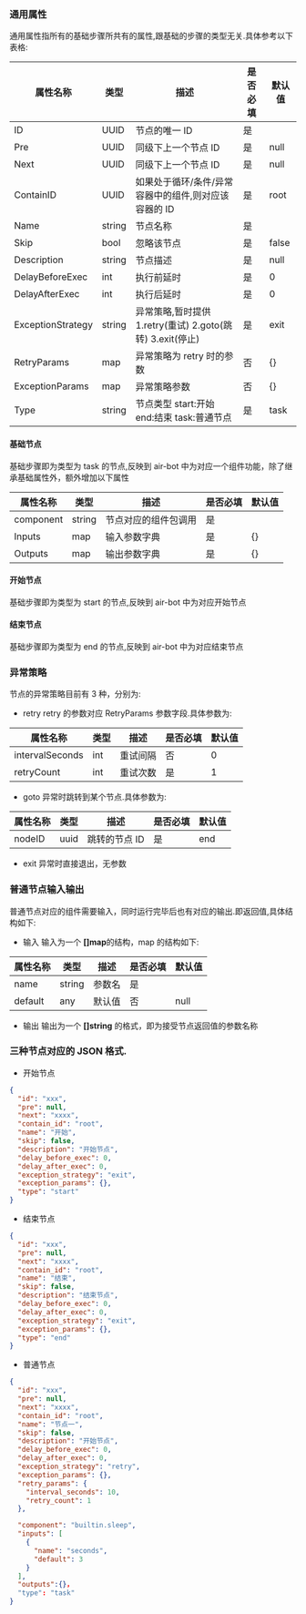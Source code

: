 ### 通用属性

通用属性指所有的基础步骤所共有的属性,跟基础的步骤的类型无关.具体参考以下表格:

| 属性名称          | 类型   | 描述                                                      | 是否必填 | 默认值 |
| ----------------- | ------ | --------------------------------------------------------- | -------- | ------ |
| ID                | UUID   | 节点的唯一 ID                                             | 是       |
| Pre               | UUID   | 同级下上一个节点 ID                                       | 是       | null   |
| Next              | UUID   | 同级下上一个节点 ID                                       | 是       | null   |
| ContainID         | UUID   | 如果处于循环/条件/异常容器中的组件,则对应该容器的 ID      | 是       | root   |
| Name              | string | 节点名称                                                  | 是       |
| Skip              | bool   | 忽略该节点                                                | 是       | false  |
| Description       | string | 节点描述                                                  | 是       | null   |
| DelayBeforeExec   | int    | 执行前延时                                                | 是       | 0      |
| DelayAfterExec    | int    | 执行后延时                                                | 是       | 0      |
| ExceptionStrategy | string | 异常策略,暂时提供 1.retry(重试) 2.goto(跳转) 3.exit(停止) | 是       | exit   |
| RetryParams       | map    | 异常策略为 retry 时的参数                                 | 否       | {}     |
| ExceptionParams   | map    | 异常策略参数                                              | 否       | {}     |
| Type              | string | 节点类型 start:开始 end:结束 task:普通节点                | 是       | task   |

#### 基础节点

基础步骤即为类型为 task 的节点,反映到 air-bot 中为对应一个组件功能，除了继承基础属性外，额外增加以下属性

| 属性名称  | 类型   | 描述                 | 是否必填 | 默认值 |
| --------- | ------ | -------------------- | -------- | ------ |
| component | string | 节点对应的组件包调用 | 是       |
| Inputs    | map    | 输入参数字典         | 是       | {}     |
| Outputs   | map    | 输出参数字典         | 是       | {}     |

#### 开始节点

基础步骤即为类型为 start 的节点,反映到 air-bot 中为对应开始节点

#### 结束节点

基础步骤即为类型为 end 的节点,反映到 air-bot 中为对应结束节点

### 异常策略

节点的异常策略目前有 3 种，分别为:

- retry
  retry 的参数对应 RetryParams 参数字段.具体参数为:

| 属性名称        | 类型 | 描述     | 是否必填 | 默认值 |
| --------------- | ---- | -------- | -------- | ------ |
| intervalSeconds | int  | 重试间隔 | 否       | 0      |
| retryCount      | int  | 重试次数 | 是       | 1      |

- goto
  异常时跳转到某个节点.具体参数为:

| 属性名称 | 类型 | 描述          | 是否必填 | 默认值 |
| -------- | ---- | ------------- | -------- | ------ |
| nodeID   | uuid | 跳转的节点 ID | 是       | end    |

- exit
  异常时直接退出，无参数

### 普通节点输入输出

普通节点对应的组件需要输入，同时运行完毕后也有对应的输出.即返回值,具体结构如下:

- 输入
  输入为一个 **[]map**的结构，map 的结构如下:

| 属性名称 | 类型   | 描述   | 是否必填 | 默认值 |
| -------- | ------ | ------ | -------- | ------ |
| name     | string | 参数名 | 是       |
| default  | any    | 默认值 | 否       | null   |

- 输出
  输出为一个 **[]string** 的格式，即为接受节点返回值的参数名称

### 三种节点对应的 JSON 格式.

- 开始节点

```json
{
  "id": "xxx",
  "pre": null,
  "next": "xxxx",
  "contain_id": "root",
  "name": "开始",
  "skip": false,
  "description": "开始节点",
  "delay_before_exec": 0,
  "delay_after_exec": 0,
  "exception_strategy": "exit",
  "exception_params": {},
  "type": "start"
}
```

- 结束节点

```json
{
  "id": "xxx",
  "pre": null,
  "next": "xxxx",
  "contain_id": "root",
  "name": "结束",
  "skip": false,
  "description": "结束节点",
  "delay_before_exec": 0,
  "delay_after_exec": 0,
  "exception_strategy": "exit",
  "exception_params": {},
  "type": "end"
}
```

- 普通节点

```json
{
  "id": "xxx",
  "pre": null,
  "next": "xxxx",
  "contain_id": "root",
  "name": "节点一",
  "skip": false,
  "description": "开始节点",
  "delay_before_exec": 0,
  "delay_after_exec": 0,
  "exception_strategy": "retry",
  "exception_params": {},
  "retry_params": {
    "interval_seconds": 10,
    "retry_count": 1
  },

  "component": "builtin.sleep",
  "inputs": [
    {
      "name": "seconds",
      "default": 3
    }
  ],
  "outputs":{}，
  "type": "task"
}
```
